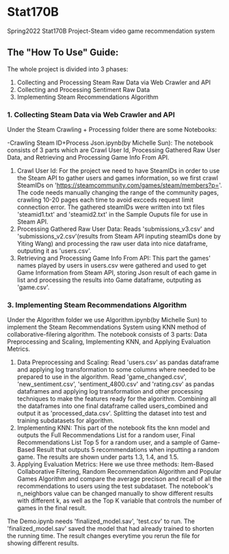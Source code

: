 # Stat170B
Spring2022 Stat170B Project-Steam video game  recommendation system
## The "How To Use" Guide:
The whole project is divided into 3 phases:

1. Collecting and Processing Steam Raw Data via Web Crawler and API
2. Collecting and Processing Sentiment Raw Data
3. Implementing Steam Recommendations Algorithm

### 1. Collecting Steam Data via Web Crawler and API 
Under the Steam Crawling + Processing folder there are some Notebooks:

-Crawling Steam ID+Process Json.ipynb(by Michelle Sun):
The notebook consists of 3 parts which are Crawl User Id, Processing Gathered Raw User Data, and Retrieving and Processing Game Info From API.
1. Crawl User Id:
For the project we need to have SteamIDs in order to use the Steam API to gather users and games information, so we first crawl SteamIDs on 'https://steamcommunity.com/games/steam/members?p='. The code needs manually changing the range of the community pages, crawling 10-20 pages each time to avoid excceds request limit connection error. The gathered steamIDs were written into txt files 'steamid1.txt' and 'steamid2.txt' in the Sample Ouputs file for use in Steam API.
2.  Processing Gathered Raw User Data:
Reads 'submissions_v3.csv' and 'submissions_v2.csv'(results from Steam API inputing steamIDs done by Yiting Wang) and processing the raw user data into nice dataframe, outputing it as 'users.csv'.
3. Retrieving and Processing Game Info From API:
This part the games' names played by users in users.csv were gathered and used to get Game Information from Steam API, storing Json result of each game in list and processing the results into Game dataframe, outputing as 'game.csv'.

### 3. Implementing Steam Recommendations Algorithm
Under the Algorithm folder we use Algorithm.ipynb(by Michelle Sun) to implement the Steam Recommendations System using KNN method of collaborative-filering algorithm. The notebook consists of 3 parts: Data Preprocessing and Scaling, Implementing KNN, and Applying Evaluation Metrics.
1. Data Preprocessing and Scaling:
Read 'users.csv' as pandas dataframe and applying log transformation to some columns where needed to be prepared to use in the algorithm. Read 'game_changed.csv', 'new_sentiment.csv', 'sentiment_4800.csv' and 'rating.csv' as pandas dataframes and applying log transformation and other processing techniques to make the features ready for the algorithm. Combining all the dataframes into one final dataframe called users_combined and output it as 'processed_data.csv'. Splitting the dataset into test and training subdatasets for algorithm.
2. Implementing KNN:
This part of the notebook fits the knn model and outputs the Full Recommendations List for a random user, Final Recommendations List Top 5 for a random user, and a sample of Game-Based Result that outputs 5 recommendations when inputting a random game. The results are shown under parts 1.3, 1.4, and 1.5.
3. Applying Evaluation Metrics:
Here we use three methods: Item-Based Collaborative Filtering, Random Recommendation Algorithm and Popular Games Algorithm and compare the average precison and recall of all the recommendations to users using the test subdataset. The notebook's n_neighbors value can be changed manually to show different results with different k, as well as the Top K variable that controls the number of games in the final result.

The Demo.ipynb needs 'finalized_model.sav', 'test.csv' to run. The 'finalized_model.sav' saved the model that had already trained to shorten the running time. The result changes everytime you rerun the file for showing different results.



